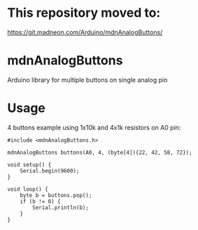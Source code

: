 # This repository moved to:
https://git.madneon.com/Arduino/mdnAnalogButtons/

# mdnAnalogButtons
Arduino library for multiple buttons on single analog pin

# Usage
4 buttons example using 1x10k and 4x1k resistors on A0 pin:

```
#include <mdnAnalogButtons.h>

mdnAnalogButtons buttons(A0, 4, (byte[4]){22, 42, 58, 72});

void setup() {
	Serial.begin(9600);
}

void loop() {
	byte b = buttons.pop();
	if (b != 0) {
		Serial.println(b);
	}
}
```
